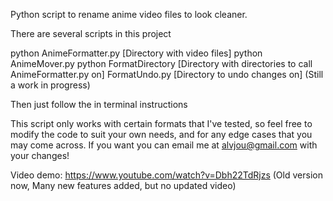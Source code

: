 Python script to rename anime video files to look cleaner.

There are several scripts in this project

python AnimeFormatter.py [Directory with video files]
python AnimeMover.py
python FormatDirectory [Directory with directories to call AnimeFormatter.py on]
FormatUndo.py [Directory to undo changes on] (Still a work in progress)

Then just follow the in terminal instructions

This script only works with certain formats that I've tested, so feel free to modify the code to suit your own needs, and for any edge cases that you may come across. If you want you can email me at alvjou@gmail.com with your changes!

Video demo: https://www.youtube.com/watch?v=Dbh22TdRjzs (Old version now, Many new features added, but no updated video)